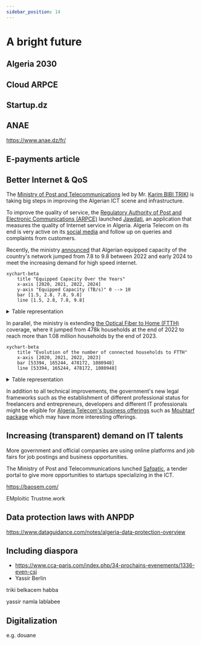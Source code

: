 ```yaml
---
sidebar_position: 14
---
```


# A bright future

## Algeria 2030

## Cloud ARPCE

## Startup.dz

## ANAE

https://www.anae.dz/fr/

## E-payments article

## Better Internet & QoS

The [Ministry of Post and Telecommunications](https://www.mpt.gov.dz/en/) led by Mr. [Karim BIBI TRIKI](https://www.mpt.gov.dz/en/ministers-biography/) is taking big steps in improving the Algerian ICT scene and infrastructure.

To improve the quality of service, the [Regulatory Authority of Post and Electronic Communications (ARPCE)](https://www.arpce.dz/fr) launched [Jawdati](https://play.google.com/store/apps/details?id=dz.arpce.jawdati), an application that measures the quality of Internet service in Algeria. Algeria Telecom on its end is very active on its [social media](https://www.facebook.com/AlgerieTelecom) and follow up on queries and complaints from customers.

Recently, the ministry [announced](https://www.mpt.gov.dz/en/the-equipped-capacity-of-our-countrys-international-telecom-network-reaches-9-8tb-s/) that Algerian equipped capacity of the country's network jumped from 7.8 to 9.8 between 2022 and early 2024 to meet the increasing demand for high speed internet.

```mermaid
xychart-beta
    title "Equipped Capacity Over the Years"
    x-axis [2020, 2021, 2022, 2024]
    y-axis "Equipped Capacity (TB/s)" 0 --> 10
    bar [1.5, 2.8, 7.8, 9.8]
    line [1.5, 2.8, 7.8, 9.8]
```

<details>

<summary>Table representation</summary>

| Year | Bandwidth (TB/s) |
| ---- | ---------------- |
| 2020 | 1.5              |
| 2021 | 2.8              |
| 2022 | 7.8              |
| 2024 | 9.8              |
</details>

In parallel, the ministry is extending [the Optical Fiber to Home (FTTH)](https://www.mpt.gov.dz/en/switch-to-optical-fiber/) coverage, where it jumped from 478k households at the end of 2022 to reach more than 1.08 million households by the end of 2023.



```mermaid
xychart-beta
    title "Evolution of the number of connected households to FTTH"
    x-axis [2020, 2021, 2022, 2023]
    bar [53394, 165244, 478172, 1080948]
    line [53394, 165244, 478172, 1080948]
```


<details>

<summary>Table representation</summary>

| Year | # of connected households |
| ---- | ------------------------- |
| 2020 | 53394                     |
| 2021 | 165244                    |
| 2022 | 478172                    |
| 2023 | 1080948                   |
</details>

In addition to all technical improvements, the government's new legal frameworks such as the establishment of different professional status for freelancers and entrepreneurs, developers and different IT professionals might be eligible for [Algeria Telecom's business offerings](https://www.algerietelecom.dz/en/entreprises) such as [Mouhtarf package](https://www.algerietelecom.dz/en/entreprises/pack-moohtarif-prod86) which may have more interesting offerings.

## Increasing (transparent) demand on IT talents

More government and official companies are using online platforms and job fairs for job postings and business opportunities. 

The Ministry of Post and Telecommunications lunched [Safqatic](https://www.safqatic.dz/), a tender portal to give more opportunities to startups specializing in the ICT.

https://baosem.com/



EMploitic
Trustme.work

## Data protection laws with ANPDP

https://www.dataguidance.com/notes/algeria-data-protection-overview


## Including diaspora

- https://www.cca-paris.com/index.php/34-prochains-evenements/1336-even-csj
- Yassir Berlin

triki
belkacem habba

yassir
namla
lablabee

## Digitalization

e.g. douane